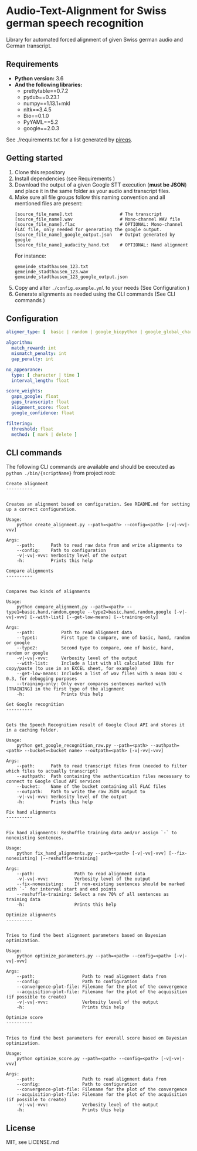 # Audio-Text-Alignment for Swiss german speech recognition

Library for automated forced alignment of given Swiss german audio and German transcript.

## Requirements

* **Python version:** 3.6
* **And the following libraries:**
    * prettytable==0.7.2
    * pydub==0.23.1
    * numpy==1.13.1+mkl
    * nltk==3.4.5
    * Bio==0.1.0
    * PyYAML==5.2
    * google==2.0.3

See ./requirements.txt for a list generated by [pireqs](https://github.com/bndr/pipreqs).

## Getting started

 1. Clone this repository
 2. Install dependencies (see  Requirements )
 3. Download the output of a given Google STT execution (**must be JSON**) and place it in the same folder as your audio and transcript files.
 4. Make sure all file groups follow this naming convention and all mentioned files are present:
    ```shell script
    [source_file_name].txt                  # The transcript
    [source_file_name].wav                  # Mono-channel WAV file
    [source_file_name].flac                 # OPTIONAL: Mono-channel FLAC file, only needed for generating the google output.
    [source_file_name]_google_output.json   # Output generated by google
    [source_file_name]_audacity_hand.txt    # OPTIONAL: Hand alignment
    ```
    For instance:
    ```shell script
    gemeinde_stadthausen_123.txt
    gemeinde_stadthausen_123.wav
    gemeinde_stadthausen_123_google_output.json
    ```
 5. Copy and alter `./config.example.yml` to your needs (See  Configuration )
 6. Generate alignments as needed using the CLI commands (See  CLI commands )

## Configuration

```yaml
aligner_type: [  basic | random | google_biopython | google_global_character | google_global_word | google_semiglobal_character | google_semiglobal_word | google_local_character | google_local_word ]

algorithm:
  match_reward: int
  mismatch_penalty: int
  gap_penalty: int

no_appearance:
  type: [ character | time ]
  interval_length: float

score_weights:
  gaps_google: float
  gaps_transcript: float
  alignment_score: float
  google_confidence: float

filtering:
  threshold: float
  method: [ mark | delete ]
```

## CLI commands

The following CLI commands are available and should be executed as `python ./bin/{scriptName}` from project root:

```
Create alignment
----------


Creates an alignment based on configuration. See README.md for setting up a correct configuration.

Usage:
    python create_alignment.py --path=<path> --config=<path> [-v|-vv|-vvv]

Args:
    --path:      Path to read raw data from and write alignments to
    --config:    Path to configuration
    -v|-vv|-vvv: Verbosity level of the output
    -h:          Prints this help
```

```
Compare alignments
----------


Compares two kinds of alignments

Usage:
    python compare_alignment.py --path=<path> --type1=basic,hand,random,google --type2=basic,hand,random,google [-v|-vv|-vvv] [--with-list] [--get-low-means] [--training-only]

Args:
    --path:          Path to read alignment data
    --type1:         First type to compare, one of basic, hand, random or google
    --type2:         Second type to compare, one of basic, hand, random or google
    -v|-vv|-vvv:     Verbosity level of the output
    --with-list:     Include a list with all calculated IOUs for copy/paste (to use in an EXCEL sheet, for example)
    --get-low-means: Includes a list of wav files with a mean IOU < 0.3, for debugging purposes
    --training-only: Only ever compares sentences marked with [TRAINING] in the first type of the alignment
    -h:              Prints this help
```

```
Get Google recognition
----------


Gets the Speech Recognition result of Google Cloud API and stores it in a caching folder.

Usage:
    python get_google_recognition_raw.py --path=<path> --authpath=<path> --bucket=<bucket name> --outpath=<path> [-v|-vv|-vvv]

Args:
    --path:      Path to read transcript files from (needed to filter which files to actually transcript)
    --authpath:  Path containing the authentication files necessary to connect to Google Cloud API services
    --bucket:    Name of the bucket containing all FLAC files
    --outpath:   Path to write the raw JSON output to
    -v|-vv|-vvv: Verbosity level of the output
    -h:          Prints this help
```

```
Fix hand alignments
----------


Fix hand alignments: Reshuffle training data and/or assign `-` to nonexisting sentences.

Usage:
    python fix_hand_alignments.py --path=<path> [-v|-vv|-vvv] [--fix-nonexisting] [--reshuffle-training]

Args:
    --path:               Path to read alignment data
    -v|-vv|-vvv:          Verbosity level of the output
    --fix-nonexisting:    If non-existing sentences should be marked with `-` for interval start and end points
    --reshuffle-training: Select a new 70% of all sentences as training data
    -h:                   Prints this help
```

```
Optimize alignments
----------


Tries to find the best alignment parameters based on Bayesian optimization.

Usage:
    python optimize_parameters.py --path=<path> --config=<path> [-v|-vv|-vvv]

Args:
    --path:                  Path to read alignment data from
    --config:                Path to configuration
    --convergence-plot-file: Filename for the plot of the convergence
    --acquisition-plot-file: Filename for the plot of the acquisition (if possible to create)
    -v|-vv|-vvv:             Verbosity level of the output
    -h:                      Prints this help
```

```
Optimize score
----------


Tries to find the best parameters for overall score based on Bayesian optimization.

Usage:
    python optimize_score.py --path=<path> --config=<path> [-v|-vv|-vvv]

Args:
    --path:                  Path to read alignment data from
    --config:                Path to configuration
    --convergence-plot-file: Filename for the plot of the convergence
    --acquisition-plot-file: Filename for the plot of the acquisition (if possible to create)
    -v|-vv|-vvv:             Verbosity level of the output
    -h:                      Prints this help
```

## License

MIT, see LICENSE.md

